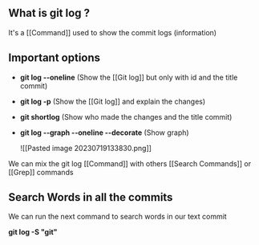 ## What is git log ?
It's a [[Command]] used to show the commit logs (information)

## Important options
* **git log --oneline** (Show the [[Git log]] but only with id and the title commit)
* **git log -p** (Show the [[Git log]] and explain the changes)
* **git shortlog** (Show who made the changes and the title commit)
* **git log --graph --oneline --decorate** (Show graph)

	![[Pasted image 20230719133830.png]]

We can mix the git log [[Command]] with others [[Search Commands]] or [[Grep]]  commands

## Search Words in all the commits

We can run the next command to search words in our text commit

**git log -S "git"**
